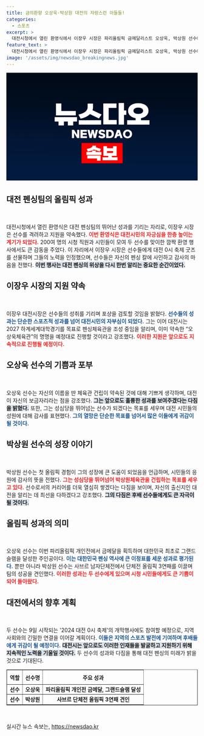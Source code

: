 ```yaml
---
title: 금의환향 오상욱·박상원 대전의 자랑스런 아들들!
categories:
  - 스포츠
excerpt: >
  대전시청에서 열린 환영식에서 이장우 시장은 파리올림픽 금메달리스트 오상욱, 박상원 선수에게 따뜻한 격려와 지원 약속을 전하며, 오상욱체육관 명명 계획을 밝혔습니다. 선수들은 대전의 자부심을 안고 미래의 꿈을 다짐했습니다.
feature_text: >
  대전시청에서 열린 환영식에서 이장우 시장은 파리올림픽 금메달리스트 오상욱, 박상원 선수에게 따뜻한 격려와 지원 약속을 전하며, 오상욱체육관 명명 계획을 밝혔습니다. 선수들은 대전의 자부심을 안고 미래의 꿈을 다짐했습니다.
image: '/assets/img/newsdao_breakingnews.jpg'
---
```


<p><img src="/assets/img/newsdao_breakingnews.jpg" alt="bookingtag 속보" /></p>

<h2 data-ke-size="size26">대전 펜싱팀의 올림픽 성과</h2>

<p data-ke-size="size16">&nbsp;</p>

<p>대전시청에서 열린 환영식은 대전 펜싱팀의 뛰어난 성과를 기리는 자리로, 이장우 시장은 선수를 격려하고 지원을 약속했다. <b><span style="color: #ee2323;">이번 환영식은 대전시민의 자긍심을 한층 높이는 계기가 되었다.</span></b> 200여 명의 시청 직원과 시민들이 모여 두 선수를 맞이한 깜짝 환영 행사에서도 큰 감동을 주었다. 이 자리에서 이장우 시장은 선수들에게 대전 0시 축제 굿즈를 선물하며 그들의 노력을 인정했으며, 선수들은 자신의 펜싱 칼에 사인하고 감사의 마음을 전했다. <b><span style="background-color: #21538527;">이번 행사는 대전 펜싱의 위상을 다시 한번 알리는 중요한 순간이었다.</span></b></p>

<h2 data-ke-size="size26">이장우 시장의 지원 약속</h2>

<p data-ke-size="size16">&nbsp;</p>

<p>이장우 대전시장은 선수들의 성취를 기리며 포상을 검토할 것임을 밝혔다. <b><span style="color: #1a5490;">선수들의 성과는 단순한 스포츠적 성과를 넘어 대전시민의 자부심이 되었다.</span></b> 그는 이어 대전시는 2027 하계세계대학경기를 목표로 펜싱체육관을 조성 중임을 알리며, 이미 약속한 “오상욱체육관”의 명명을 예정대로 진행할 것이라고 강조했다. <b><span style="color: #ee2323;">이러한 지원은 앞으로도 지속적으로 진행될 예정이다.</span></b></p>

<h2 data-ke-size="size26">오상욱 선수의 기쁨과 포부</h2>

<p data-ke-size="size16">&nbsp;</p>

<p>오상욱 선수는 자신의 이름을 딴 체육관 건립이 약속된 것에 대해 기쁘게 생각하며, 대전이 자신의 보금자리라는 점을 강조했다. <b><span style="background-color: #21538527;">그는 앞으로도 훌륭한 성과를 보여주겠다는 다짐을 밝혔다.</span></b> 또한, 그는 성심당을 뛰어넘는 선수가 되겠다는 목표를 세우며 대전 시민들의 성원에 대해 감사를 표현했다. <b><span style="color: #1a5490;">그의 열망은 단순한 목표를 넘어서 많은 이들에게 귀감이 될 것이다.</span></b></p>

<h2 data-ke-size="size26">박상원 선수의 성장 이야기</h2>

<p data-ke-size="size16">&nbsp;</p>

<p>박상원 선수는 첫 올림픽 경험이 그의 성장에 큰 도움이 되었음을 언급하며, 시민들의 응원에 감사의 뜻을 전했다. <b><span style="color: #ee2323;">그는 성심당을 뛰어넘어 박상원체육관을 건립하는 목표를 세우고 있다.</span></b> 선수로서의 커리어를 더욱 열심히 쌓겠다는 다짐을 보이며, 자신의 출신지인 대전을 알리는 데 최선을 다하겠다고 강조했다. <b><span style="background-color: #21538527;">그의 다짐은 후배 선수들에게도 큰 자극이 될 것이다.</span></b></p>

<h2 data-ke-size="size26">올림픽 성과의 의미</h2>

<p data-ke-size="size16">&nbsp;</p>

<p>오상욱 선수는 이번 파리올림픽 개인전에서 금메달을 획득하며 대한민국 최초로 그랜드슬램을 달성한 주인공이다. <b><span style="color: #1a5490;">이는 대한민국 펜싱 역사에 큰 이정표를 세운 성과로 평가된다.</span></b> 뿐만 아니라 박상원 선수는 사브르 남자단체전에서 단체전 올림픽 3연패를 이끌며 팀의 성공을 견인했다. <b><span style="color: #ee2323;">이러한 성과는 두 선수에게 있으며 시청 시민들에게도 큰 기쁨이 되어 돌아왔다.</span></b></p>

<h2 data-ke-size="size26">대전에서의 향후 계획</h2>

<p data-ke-size="size16">&nbsp;</p>

<p>두 선수는 9일 시작되는 '2024 대전 0시 축제'의 개막행사에도 참여할 예정으로, 지역사회와의 긴밀한 연결을 이어갈 계획이다. <b><span style="color: #1a5490;">이들은 지역의 스포츠 발전에 기여하며 후배들에게 귀감이 될 예정이다.</span></b> <b><span style="background-color: #21538527;">대전시는 앞으로도 이러한 인재들을 발굴하고 지원하기 위해 지속적인 노력을 기울일 것이다.</span></b> 두 선수의 성과와 다짐을 통해 대전 펜싱의 미래가 밝을 것으로 기대된다. </p>

<table border="1" style="width: 100%; border-collapse: collapse;">
  <tr>
    <th style="text-align: center; height: 30px;"><b>역할</b></th>
    <th style="text-align: center; height: 30px;"><b>선수명</b></th>
    <th style="text-align: center; height: 30px;"><b>주요 성과</b></th>
  </tr>
  <tr>
    <td style="text-align: center; height: 17px;"><b>선수</b></td>
    <td style="text-align: center; height: 17px;"><b>오상욱</b></td>
    <td style="text-align: center; height: 17px;"><b>파리올림픽 개인전 금메달, 그랜드슬램 달성</b></td>
  </tr>
  <tr>
    <td style="text-align: center; height: 17px;"><b>선수</b></td>
    <td style="text-align: center; height: 17px;"><b>박상원</b></td>
    <td style="text-align: center; height: 17px;"><b>사브르 단체전 올림픽 3연패 견인</b></td>
  </tr>
</table>

<p data-ke-size="size16">&nbsp;</p>
실시간 뉴스 속보는, <a href="https://newsdao.kr" rel="dofollow">https://newsdao.kr</a>


